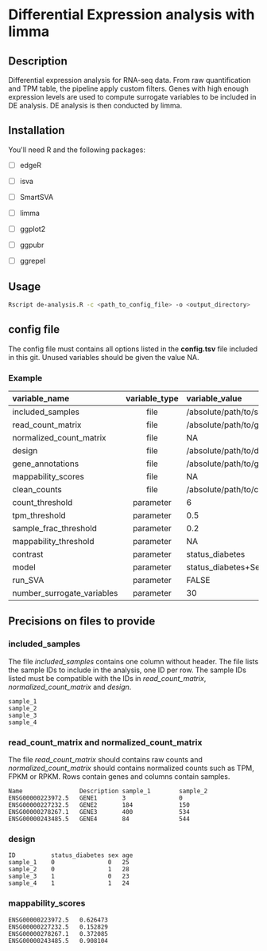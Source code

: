 # Differential Expression analysis with limma


## Description
Differential expression analysis for RNA-seq data. From raw quantification and TPM table, the pipeline apply custom filters. Genes with high enough expression levels are used to compute surrogate variables to be included in DE analysis. DE analysis is then conducted by limma. 

## Installation
You'll need R and the following packages:
- [ ] edgeR
- [ ] isva
- [ ] SmartSVA
- [ ] limma
- [ ] ggplot2
- [ ] ggpubr
- [ ] ggrepel


## Usage
```bash
Rscript de-analysis.R -c <path_to_config_file> -o <output_directory>
```

## config file

The config file must contains all options listed in the **config.tsv** file included in this git. Unused variables should be given the value NA.   


### Example

|variable_name|variable_type|variable_value|
|:------------|:-----------:|:-------------|
included_samples|	file|	/absolute/path/to/sample_list.txt
read_count_matrix|	file|	/absolute/path/to/gene_reads.gct.gz
normalized_count_matrix|	file|	NA
design|	file|	/absolute/path/to/design.tsv
gene_annotations|	file|	/absolute/path/to/gene_annotations.tsv
mappability_scores|	file|	NA
clean_counts|    file|    /absolute/path/to/clean_counts.tsv
count_threshold|	parameter|	6
tpm_threshold|	parameter|	0.5
sample_frac_threshold|	parameter|	0.2
mappability_threshold|	parameter|	NA
contrast|	parameter|	status_diabetes
model|	parameter|	status_diabetes+Sex+Age
run_SVA|	parameter|	FALSE
number_surrogate_variables|	parameter|	30

## Precisions on files to provide

### included_samples

The file *included_samples* contains one column without header. The file lists the sample IDs to include in the analysis, one ID per row. The sample IDs listed must be compatible with the IDs in *read_count_matrix*, *normalized_count_matrix* and *design*.   

```
sample_1
sample_2
sample_3
sample_4
```

### read_count_matrix and normalized_count_matrix

The file *read_count_matrix* should contains raw counts and *normalized_count_matrix* should contains normalized counts such as TPM, FPKM or RPKM. 
Rows contain genes and columns contain samples.  

```
Name	            Description	sample_1        sample_2
ENSG00000223972.5	GENE1 	    3               0
ENSG00000227232.5	GENE2       184             150
ENSG00000278267.1	GENE3	    400             534
ENSG00000243485.5	GENE4	    84              544

```

### design


```
ID          status_diabetes	sex	age
sample_1	0	            0	25
sample_2	0	            1	28
sample_3	1	            0	23
sample_4	1	            1	24

```

### mappability_scores


```
ENSG00000223972.5	0.626473
ENSG00000227232.5	0.152829
ENSG00000278267.1	0.372085
ENSG00000243485.5	0.908104
```
